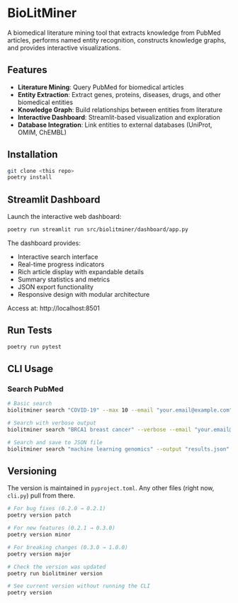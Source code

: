 # BioLitMiner

A biomedical literature mining tool that extracts knowledge from PubMed articles, performs named entity recognition, constructs knowledge graphs, and provides interactive visualizations.

## Features

- **Literature Mining**: Query PubMed for biomedical articles
- **Entity Extraction**: Extract genes, proteins, diseases, drugs, and other biomedical entities
- **Knowledge Graph**: Build relationships between entities from literature
- **Interactive Dashboard**: Streamlit-based visualization and exploration
- **Database Integration**: Link entities to external databases (UniProt, OMIM, ChEMBL)

## Installation

```bash
git clone <this repo>
poetry install
```

## Streamlit Dashboard

Launch the interactive web dashboard:

```bash
poetry run streamlit run src/biolitminer/dashboard/app.py
```

The dashboard provides:

* Interactive search interface
* Real-time progress indicators
* Rich article display with expandable details
* Summary statistics and metrics
* JSON export functionality
* Responsive design with modular architecture

Access at: http://localhost:8501

## Run Tests

```bash
poetry run pytest
```

## CLI Usage

### Search PubMed
```bash
# Basic search
biolitminer search "COVID-19" --max 10 --email "your.email@example.com"

# Search with verbose output
biolitminer search "BRCA1 breast cancer" --verbose --email "your.email@example.com"

# Search and save to JSON file
biolitminer search "machine learning genomics" --output "results.json" --email "your.email@example.com"
```

## Versioning

The version is maintained in `pyproject.toml`. Any other files (right now, `cli.py`) pull from there.

```bash
# For bug fixes (0.2.0 → 0.2.1)
poetry version patch

# For new features (0.2.1 → 0.3.0)
poetry version minor

# For breaking changes (0.3.0 → 1.0.0)
poetry version major

# Check the version was updated
poetry run biolitminer version

# See current version without running the CLI
poetry version
```
